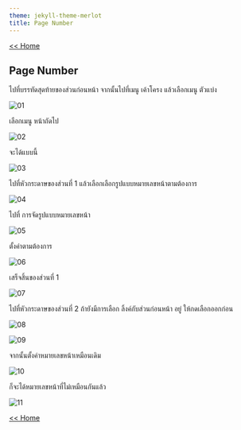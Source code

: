 ```yaml
---
theme: jekyll-theme-merlot
title: Page Number
---
```

[<< Home](https://yaikaew.github.io/index.html)

## Page Number

ไปที่บรรทัดสุดท้ายของส่วนก่อนหน้า จากนั้นไปที่เมนู เค้าโครง แล้วเลือกเมนู ตัวแบ่ง

![01](/images/word/page_number/01.png)

เลือกเมนู หน้าถัดไป

![02](/images/word/page_number/02.png)

จะได้แบบนี้

![03](/images/word/page_number/03.png)

ไปที่หัวกระดาษของส่วนที่ 1 แล้วเลือกเลือกรูปแบบหมายเลขหน้าตามต้องการ

![04](/images/word/page_number/04.png)

ไปที่ การจัดรูปแบบหมายเลขหน้า

![05](/images/word/page_number/05.png)

ตั้งค่าตามต้องการ

![06](/images/word/page_number/06.png)

เสร็จสิ้นของส่วนที่ 1

![07](/images/word/page_number/07.png)

ไปที่หัวกระดาษของส่วนที่ 2 ถ้ายังมีการเลือก ลิ้งค์กับส่วนก่อนหน้า อยู่ ให้กดเลือกออกก่อน

![08](/images/word/page_number/08.png)

![09](/images/word/page_number/09.png)

จากนั้นตั้งค่าหมายเลขหน้าเหมือนเดิม

![10](/images/word/page_number/10.png)

ก็จะได้หมายเลขหน้าที่ไม่เหมือนกันแล้ว

![11](/images/word/page_number/11.png)


[<< Home](https://yaikaew.github.io/index.html)
